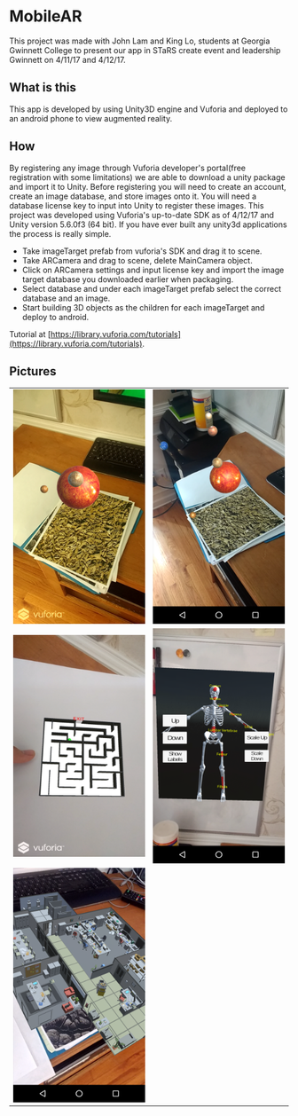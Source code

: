 # MobileAR
This project was made with John Lam and King Lo, students at Georgia Gwinnett College to present our app in STaRS create event and leadership Gwinnett on 4/11/17 and 4/12/17.

## What is this
This app is developed by using Unity3D engine and Vuforia and deployed to an android phone to view augmented reality.

## How
By registering any image through Vuforia developer's portal(free registration with some limitations) we are able to download a unity package and import it to Unity. Before registering you will need to create an account, create an image database, and store images onto it. You will need a database license key to input into Unity to register these images.
This project was developed using Vuforia's up-to-date SDK as of 4/12/17 and Unity version 5.6.0f3 (64 bit).
If you have ever built any unity3d applications the process is really simple.
* Take imageTarget prefab from vuforia's SDK and drag it to scene.
* Take ARCamera and drag to scene, delete MainCamera object.
* Click on ARCamera settings and input license key and import the image target database you downloaded earlier when packaging.
* Select database and under each imageTarget prefab select the correct database and an image.
* Start building 3D objects as the children for each imageTarget and deploy to android.

Tutorial at [https://library.vuforia.com/tutorials](https://library.vuforia.com/tutorials).

## Pictures

<table>

  <tr>
  <td><img src="/mobile_ar/mobile_ar_planets_00.png" width="400"/></td>
  <td><img src="/mobile_ar/mobile_ar_planets_01.png" width="400"/></td>
  </tr>
  
  <tr>
  <td><img src="/mobile_ar/mobile_ar_maze_00.png" width="400" height="400"/></td>
  <td><img src="/mobile_ar/mobile_ar_skeleton_00.png" width="400"/></td>
  </tr>
  
  <tr>
  <td><img src="/mobile_ar/mobile_ar_office_00.png" width="400"/></td>
  </tr>

</table>
